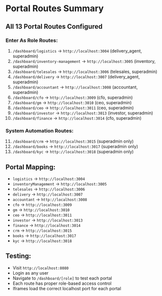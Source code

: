# Portal Routes Summary

## All 13 Portal Routes Configured

### Enter As Role Routes:
1. `/dashboard/logistics` → `http://localhost:3004` (delivery_agent, superadmin)
2. `/dashboard/inventory-management` → `http://localhost:3005` (inventory, superadmin)
3. `/dashboard/telesales` → `http://localhost:3006` (telesales, superadmin)
4. `/dashboard/delivery` → `http://localhost:3007` (delivery_agent, superadmin)
5. `/dashboard/accountant` → `http://localhost:3008` (accountant, superadmin)
6. `/dashboard/cfo` → `http://localhost:3009` (cfo, superadmin)
7. `/dashboard/gm` → `http://localhost:3010` (ceo, superadmin)
8. `/dashboard/ceo` → `http://localhost:3011` (ceo, superadmin)
9. `/dashboard/investor` → `http://localhost:3013` (investor, superadmin)
10. `/dashboard/finance` → `http://localhost:3014` (cfo, superadmin)

### System Automation Routes:
11. `/dashboard/crm` → `http://localhost:3015` (superadmin only)
12. `/dashboard/books` → `http://localhost:3017` (superadmin only)
13. `/dashboard/kyc` → `http://localhost:3018` (superadmin only)

## Portal Mapping:
- `logistics` → `http://localhost:3004`
- `inventoryManagement` → `http://localhost:3005`
- `telesales` → `http://localhost:3006`
- `delivery` → `http://localhost:3007`
- `accountant` → `http://localhost:3008`
- `cfo` → `http://localhost:3009`
- `gm` → `http://localhost:3010`
- `ceo` → `http://localhost:3011`
- `investor` → `http://localhost:3013`
- `finance` → `http://localhost:3014`
- `crm` → `http://localhost:3015`
- `books` → `http://localhost:3017`
- `kyc` → `http://localhost:3018`

## Testing:
- Visit `http://localhost:8080`
- Login as any user
- Navigate to `/dashboard/[role]` to test each portal
- Each route has proper role-based access control
- Iframes load the correct localhost port for each portal 